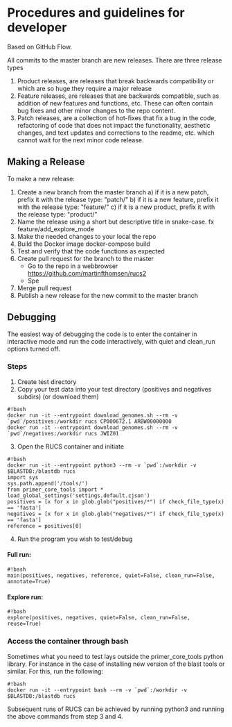 # Procedures and guidelines for developer #
Based on GitHub Flow.

All commits to the master branch are new releases. There are three release types
1. Product releases, are releases that break backwards compatibility or which are
so huge they require a major release
2. Feature releases, are releases that are backwards compatible, such as addition
of new features and functions, etc. These can often contain bug fixes and other
minor changes to the repo content.
3. Patch releases, are a collection of hot-fixes that fix a bug in the code,
refactoring of code that does not impact the functionality, aesthetic changes,
and text updates and corrections to the readme, etc. which cannot wait for the
next minor code release.


## Making a Release ##
To make a new release:
1. Create a new branch from the master branch
   a) if it is a new patch, prefix it with the release type: "patch/"
   b) if it is a new feature, prefix it with the release type: "feature/"
   c) if it is a new product, prefix it with the release type: "product/"
2. Name the release using a short but descriptive title in snake-case.
fx feature/add_explore_mode
3. Make the needed changes to your local the repo
4. Build the Docker image
   docker-compose build
5. Test and verify that the code functions as expected
6. Create pull request for the branch to the master
    - Go to the repo in a webbrowser https://github.com/martinfthomsen/rucs2
    - Spe
7. Merge pull request
8. Publish a new release for the new commit to the master branch


## Debugging ##
The easiest way of debugging the code is to enter the container in interactive
mode and run the code interactively, with quiet and clean_run options turned off.

### Steps ###
1. Create test directory
2. Copy your test data into your test directory (positives and negatives subdirs)
   (or download them)
```
#!bash
docker run -it --entrypoint download_genomes.sh --rm -v `pwd`/positives:/workdir rucs CP000672.1 ARBW00000000
docker run -it --entrypoint download_genomes.sh --rm -v `pwd`/negatives:/workdir rucs JWIZ01
```
3. Open the RUCS container and initiate
```
#!bash
docker run -it --entrypoint python3 --rm -v `pwd`:/workdir -v $BLASTDB:/blastdb rucs
import sys
sys.path.append('/tools/')
from primer_core_tools import *
load_global_settings('settings.default.cjson')
positives = [x for x in glob.glob("positives/*") if check_file_type(x) == 'fasta']
negatives = [x for x in glob.glob("negatives/*") if check_file_type(x) == 'fasta']
reference = positives[0]
```
4. Run the program you wish to test/debug
#### Full run: ####
```
#!bash
main(positives, negatives, reference, quiet=False, clean_run=False, annotate=True)
```
#### Explore run: ####
```
#!bash
explore(positives, negatives, quiet=False, clean_run=False, reuse=True)
```

### Access the container through bash ###
Sometimes what you need to test lays outside the primer_core_tools python library.
For instance in the case of installing new version of the blast tools or similar.
For this, run the following:
```
#!bash
docker run -it --entrypoint bash --rm -v `pwd`:/workdir -v $BLASTDB:/blastdb rucs
```
Subsequent runs of RUCS can be achieved by running python3 and running the above
commands from step 3 and 4.
